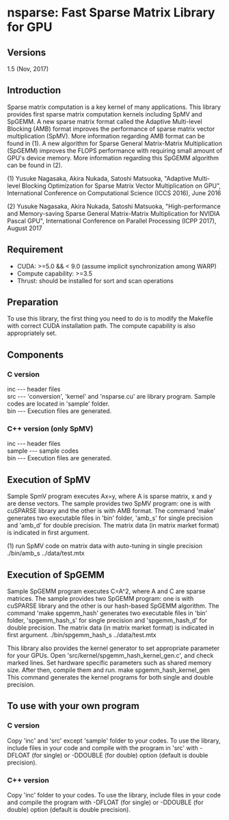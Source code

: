nsparse: Fast Sparse Matrix Library for GPU
======

## Versions
1.5 (Nov, 2017)  


## Introduction
Sparse matrix computation is a key kernel of many applications. This library provides first sparse matrix computation kernels including SpMV and SpGEMM. A new sparse matrix format called the Adaptive Multi-level Blocking (AMB) format improves the performance of sparse matrix vector multiplication (SpMV). More information regarding AMB format can be found in (1). A new algorithm for Sparse General Matrix-Matrix Multiplication (SpGEMM) improves the FLOPS performance with requiring small amount of GPU's device memory. More information regarding this SpGEMM algorithm can be found in (2).

(1) Yusuke Nagasaka, Akira Nukada, Satoshi Matsuoka, "Adaptive Multi-level Blocking Optimization for Sparse Matrix Vector Multiplication on GPU", International Conference on Computational Science (ICCS 2016), June 2016

(2) Yusuke Nagasaka, Akira Nukada, Satoshi Matsuoka, "High-performance and Memory-saving Sparse General Matrix-Matrix Multiplication for NVIDIA Pascal GPU", International Conference on Parallel Processing (ICPP 2017), August 2017

## Requirement
- CUDA: >=5.0 && < 9.0 (assume implicit synchronization among WARP)
- Compute capability: >=3.5
- Thrust: should be installed for sort and scan operations  

## Preparation
To use this library, the first thing you need to do is to modify the Makefile with correct CUDA installation path. The compute capability is also appropriately set.

## Components
### C version
inc --- header files  
src --- 'conversion', 'kernel' and 'nsparse.cu' are library program. Sample codes are located in 'sample' folder.  
bin --- Execution files are generated.  

### C++ version (only SpMV)
inc --- header files  
sample --- sample codes  
bin --- Execution files are generated.  

## Execution of SpMV
Sample SpmV program executes Ax=y, where A is sparse matrix, x and y are dense vectors. The sample provides two SpMV program: one is with cuSPARSE library and the other is with AMB format. The command 'make' generates two executable files in 'bin' folder, 'amb_s' for single precision and 'amb_d' for double precision. The matrix data (in matrix market format) is indicated in first argument.

(1) run SpMV code on matrix data with auto-tuning in single precision  
./bin/amb_s ../data/test.mtx

## Execution of SpGEMM
Sample SpGEMM program executes C=A^2, where A and C are sparse matrices. The sample provides two SpGEMM program: one is with cuSPARSE library and the other is our hash-based SpGEMM algorithm. The command 'make spgemm_hash' generates two executable files in 'bin' folder, 'spgemm_hash_s' for single precision and 'spgemm_hash_d' for double precision. The matrix data (in matrix market format) is indicated in first argument.
./bin/spgemm_hash_s ../data/test.mtx

This library also provides the kernel generator to set appropriate parameter for your GPUs. Open 'src/kernel/spgemm_hash_kernel_gen.c', and check marked lines. Set hardware specific parameters such as shared memory size. After then, compile them and run.
make spgemm_hash_kernel_gen
This command generates the kernel programs for both single and double precision.

## To use with your own program
### C version
Copy 'inc' and 'src' except 'sample' folder to your codes. To use the library, include files in your code and compile with the program in 'src' with -DFLOAT (for single) or -DDOUBLE (for double) option (default is double precision).

### C++ version
Copy 'inc' folder to your codes. To use the library, include files in your code and compile the program with -DFLOAT (for single) or -DDOUBLE (for double) option (default is double precision).